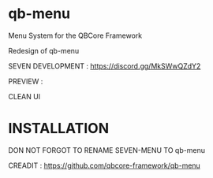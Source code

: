 # qb-menu
Menu System for the QBCore Framework

Redesign of qb-menu

SEVEN DEVELOPMENT : https://discord.gg/MkSWwQZdY2

PREVIEW :


CLEAN UI



# INSTALLATION

DON NOT FORGOT TO RENAME SEVEN-MENU TO qb-menu 


CREADIT : https://github.com/qbcore-framework/qb-menu



